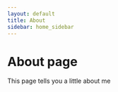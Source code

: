 ```yaml
---
layout: default
title: About
sidebar: home_sidebar
---
```

# About page
This page tells you a little about me
